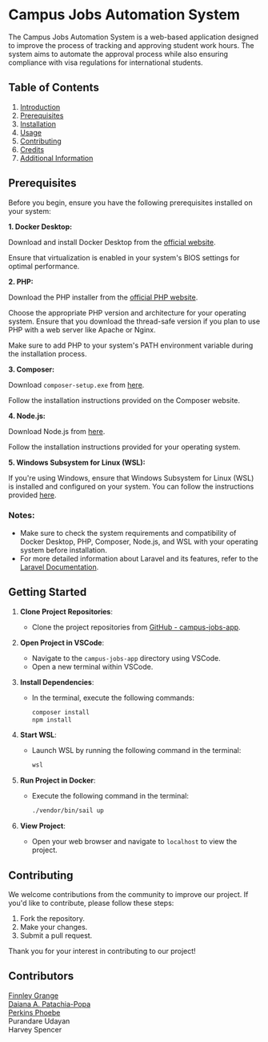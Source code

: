 # Campus Jobs Automation System

The Campus Jobs Automation System is a web-based application designed to improve the process of tracking and approving student work hours. The system aims to automate the approval process while also ensuring compliance with visa regulations for international students.


## Table of Contents

1. [Introduction](#introduction)
2. [Prerequisites](#prerequisites)
3. [Installation](#installation)
4. [Usage](#usage)
5. [Contributing](#contributing)
6. [Credits](#credits)
8. [Additional Information](#additional-information)



## Prerequisites

Before you begin, ensure you have the following prerequisites installed on your system:

**1. Docker Desktop:**

Download and install Docker Desktop from the [official website](https://www.docker.com/products/docker-desktop/).

Ensure that virtualization is enabled in your system's BIOS settings for optimal performance.

**2. PHP:**

Download the PHP installer from the [official PHP website](https://windows.php.net/download#php-8.3).

Choose the appropriate PHP version and architecture for your operating system. Ensure that you download the thread-safe version if you plan to use PHP with a web server like Apache or Nginx.

Make sure to add PHP to your system's PATH environment variable during the installation process.

**3. Composer:**

Download `composer-setup.exe` from [here](https://getcomposer.org/download/).

Follow the installation instructions provided on the Composer website.

**4. Node.js:**

Download Node.js from [here](https://nodejs.org/en/download/current).

Follow the installation instructions provided for your operating system.

**5. Windows Subsystem for Linux (WSL):**

If you're using Windows, ensure that Windows Subsystem for Linux (WSL) is installed and configured on your system. You can follow the instructions provided [here](https://docs.microsoft.com/en-us/windows/wsl/install).

### Notes:

- Make sure to check the system requirements and compatibility of Docker Desktop, PHP, Composer, Node.js, and WSL with your operating system before installation.
- For more detailed information about Laravel and its features, refer to the [Laravel Documentation](https://laravel.com/docs/10.x).



## Getting Started

1. **Clone Project Repositories**:
   - Clone the project repositories from [GitHub - campus-jobs-app](https://github.com/finnleygrange/campus-jobs-team-a).

2. **Open Project in VSCode**:
   - Navigate to the `campus-jobs-app` directory using VSCode.
   - Open a new terminal within VSCode.

3. **Install Dependencies**:
   - In the terminal, execute the following commands:
     ```bash
     composer install
     npm install
     ```

4. **Start WSL**:
   - Launch WSL by running the following command in the terminal:
     ```bash
     wsl
     ```

5. **Run Project in Docker**:
   - Execute the following command in the terminal:
     ```bash
     ./vendor/bin/sail up
     ```

6. **View Project**:
   - Open your web browser and navigate to `localhost` to view the project.


## Contributing

We welcome contributions from the community to improve our project. If you'd like to contribute, please follow these steps:

1. Fork the repository.
2. Make your changes.
3. Submit a pull request.

Thank you for your interest in contributing to our project!


## Contributors

[Finnley Grange](https://github.com/finnleygrange) <br />
[Daiana A. Patachia-Popa](https://github.com/DaianaPopa) <br />
[Perkins Phoebe](https://github.com/phoebiep) <br />
Purandare Udayan <br />
Harvey Spencer <br />
